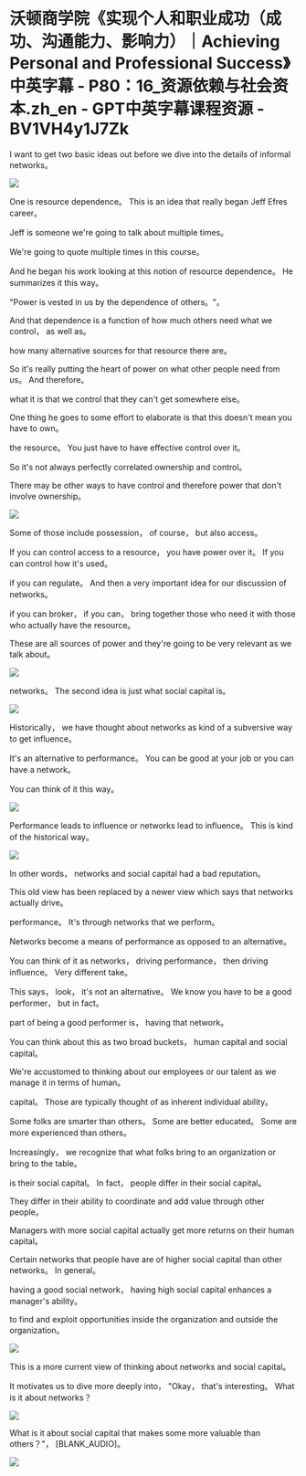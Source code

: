 # 沃顿商学院《实现个人和职业成功（成功、沟通能力、影响力）｜Achieving Personal and Professional Success》中英字幕 - P80：16_资源依赖与社会资本.zh_en - GPT中英字幕课程资源 - BV1VH4y1J7Zk

 I want to get two basic ideas out before we dive into the details of informal networks。



![](img/5d77f914e3fe712af5a02ffd52b37056_1.png)

 One is resource dependence。 This is an idea that really began Jeff Efres career。

 Jeff is someone we're going to talk about multiple times。

 We're going to quote multiple times in this course。

 And he began his work looking at this notion of resource dependence。 He summarizes it this way。

 "Power is vested in us by the dependence of others。"。

 And that dependence is a function of how much others need what we control， as well as。

 how many alternative sources for that resource there are。

 So it's really putting the heart of power on what other people need from us。 And therefore。

 what it is that we control that they can't get somewhere else。

 One thing he goes to some effort to elaborate is that this doesn't mean you have to own。

 the resource。 You just have to have effective control over it。

 So it's not always perfectly correlated ownership and control。

 There may be other ways to have control and therefore power that don't involve ownership。



![](img/5d77f914e3fe712af5a02ffd52b37056_3.png)

 Some of those include possession， of course， but also access。

 If you can control access to a resource， you have power over it。 If you can control how it's used。

 if you can regulate。 And then a very important idea for our discussion of networks。

 if you can broker， if you can， bring together those who need it with those who actually have the resource。

 These are all sources of power and they're going to be very relevant as we talk about。



![](img/5d77f914e3fe712af5a02ffd52b37056_5.png)

 networks。 The second idea is just what social capital is。



![](img/5d77f914e3fe712af5a02ffd52b37056_7.png)

 Historically， we have thought about networks as kind of a subversive way to get influence。

 It's an alternative to performance。 You can be good at your job or you can have a network。

 You can think of it this way。

![](img/5d77f914e3fe712af5a02ffd52b37056_9.png)

 Performance leads to influence or networks lead to influence。 This is kind of the historical way。



![](img/5d77f914e3fe712af5a02ffd52b37056_11.png)

 In other words， networks and social capital had a bad reputation。

 This old view has been replaced by a newer view which says that networks actually drive。

 performance。 It's through networks that we perform。

 Networks become a means of performance as opposed to an alternative。

 You can think of it as networks， driving performance， then driving influence。 Very different take。

 This says， look， it's not an alternative。 We know you have to be a good performer， but in fact。

 part of being a good performer is， having that network。

 You can think about this as two broad buckets， human capital and social capital。

 We're accustomed to thinking about our employees or our talent as we manage it in terms of human。

 capital。 Those are typically thought of as inherent individual ability。

 Some folks are smarter than others。 Some are better educated。 Some are more experienced than others。

 Increasingly， we recognize that what folks bring to an organization or bring to the table。

 is their social capital。 In fact， people differ in their social capital。

 They differ in their ability to coordinate and add value through other people。

 Managers with more social capital actually get more returns on their human capital。

 Certain networks that people have are of higher social capital than other networks。 In general。

 having a good social network， having high social capital enhances a manager's ability。

 to find and exploit opportunities inside the organization and outside the organization。



![](img/5d77f914e3fe712af5a02ffd52b37056_13.png)

 This is a more current view of thinking about networks and social capital。

 It motivates us to dive more deeply into， "Okay， that's interesting。 What is it about networks？



![](img/5d77f914e3fe712af5a02ffd52b37056_15.png)

 What is it about social capital that makes some more valuable than others？"， [BLANK_AUDIO]。



![](img/5d77f914e3fe712af5a02ffd52b37056_17.png)